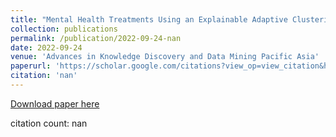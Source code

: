 ```yaml
---
title: "Mental Health Treatments Using an Explainable Adaptive Clustering Model"
collection: publications
permalink: /publication/2022-09-24-nan
date: 2022-09-24
venue: 'Advances in Knowledge Discovery and Data Mining Pacific Asia'
paperurl: 'https://scholar.google.com/citations?view_op=view_citation&hl=en&user=CCckbEUAAAAJ&cstart=20&pagesize=80&citation_for_view=CCckbEUAAAAJ:a9-T7VOCCH8C'
citation: 'nan'
---
```

[Download paper here](https://scholar.google.com/citations?view_op=view_citation&hl=en&user=CCckbEUAAAAJ&cstart=20&pagesize=80&citation_for_view=CCckbEUAAAAJ:a9-T7VOCCH8C)

citation count: nan
